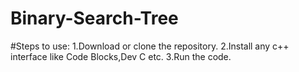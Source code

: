 # Binary-Search-Tree


#Steps to use:
1.Download or clone the repository.
2.Install any c++ interface like Code Blocks,Dev C etc.
3.Run the code.


